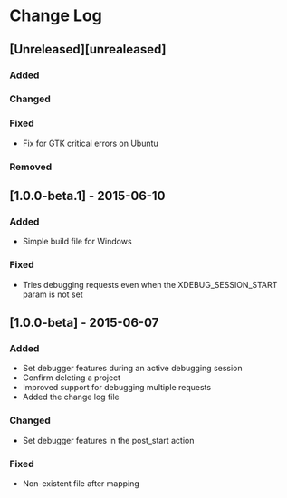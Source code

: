 # Change Log

## [Unreleased][unrealeased]
### Added

### Changed

### Fixed
 - Fix for GTK critical errors on Ubuntu

### Removed

## [1.0.0-beta.1] - 2015-06-10

### Added
 - Simple build file for Windows

### Fixed
 - Tries debugging requests even when the XDEBUG_SESSION_START param is not set

## [1.0.0-beta] - 2015-06-07
### Added
 - Set debugger features during an active debugging session
 - Confirm deleting a project
 - Improved support for debugging multiple requests
 - Added the change log file

### Changed
 - Set debugger features in the post_start action

### Fixed
 - Non-existent file after mapping
